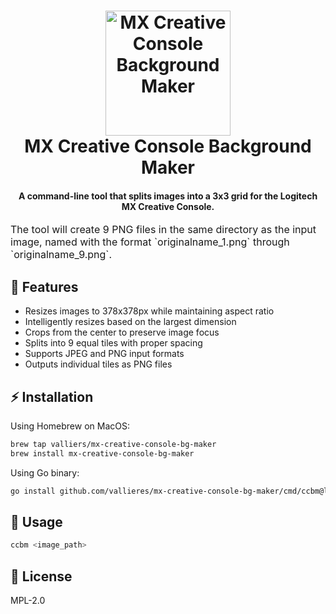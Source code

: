 <!-- markdownlint-disable MD002 MD013 MD033 MD041 -->
<h1 align="center">
    <a name="logo" href="https://github.com/vallieres/mx-creative-console-bg-maker">
        <img src="https://github.com/user-attachments/assets/b9a01a70-05a1-4e4c-9f3d-d6c7a99dc504" alt="MX Creative Console Background Maker" width="200">
    </a>
    <br />
    MX Creative Console Background Maker
</h1>
<h4 align="center">
    A command-line tool that splits images into a 3x3 grid for the Logitech MX Creative Console.
</h4>
<div align="center"></div>

<p><font size="3">
    The tool will create 9 PNG files in the same directory as the input image, named with the format `originalname_1.png` through `originalname_9.png`.
</font></p>

## 🎯 Features

- Resizes images to 378x378px while maintaining aspect ratio
- Intelligently resizes based on the largest dimension
- Crops from the center to preserve image focus
- Splits into 9 equal tiles with proper spacing
- Supports JPEG and PNG input formats
- Outputs individual tiles as PNG files

## ⚡️ Installation

Using Homebrew on MacOS:

```bash
brew tap valliers/mx-creative-console-bg-maker
brew install mx-creative-console-bg-maker
```

Using Go binary:

```bash
go install github.com/vallieres/mx-creative-console-bg-maker/cmd/ccbm@latest
```

## 🛞 Usage

```bash
ccbm <image_path>
```

## 📝 License

MPL-2.0
